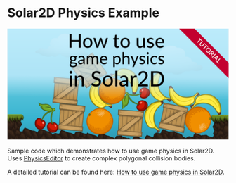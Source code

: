 Solar2D Physics Example
=======================

<a href="https://www.codeandweb.com/physicseditor/tutorials/how-to-use-game-physics-in-solar2d">
<img src="./tutorial-image.png">
</a>


Sample code which demonstrates how to use game physics in Solar2D.
Uses [PhysicsEditor](https://www.codeandweb.com/physicseditor) 
to create complex polygonal collision bodies.

A detailed tutorial can be found here:
[How to use game physics in Solar2D](https://www.codeandweb.com/physicseditor/tutorials/how-to-use-game-physics-in-solar2d).

